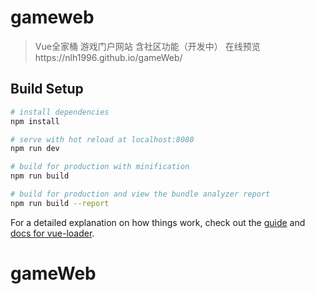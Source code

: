 # gameweb

> Vue全家桶 游戏门户网站 含社区功能（开发中） 在线预览https://nlh1996.github.io/gameWeb/

## Build Setup

``` bash
# install dependencies
npm install

# serve with hot reload at localhost:8080
npm run dev

# build for production with minification
npm run build

# build for production and view the bundle analyzer report
npm run build --report
```

For a detailed explanation on how things work, check out the [guide](http://vuejs-templates.github.io/webpack/) and [docs for vue-loader](http://vuejs.github.io/vue-loader).
# gameWeb

